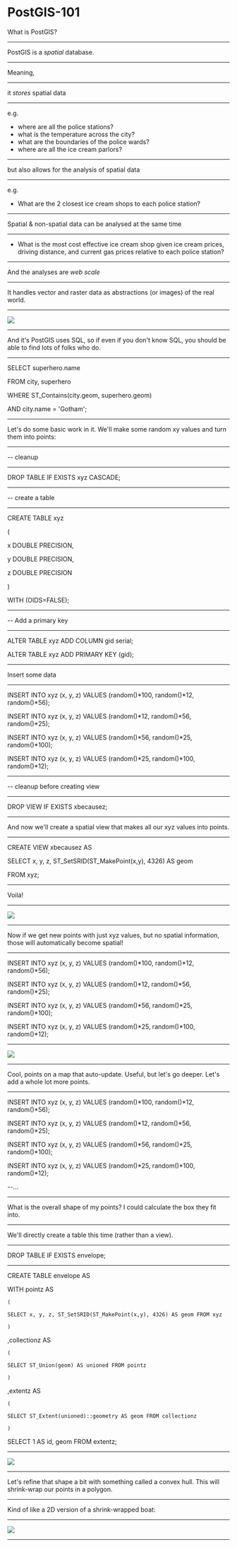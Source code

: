 PostGIS-101
===========

What is PostGIS?

---

PostGIS is a _spatial_ database.

---

Meaning,

---

it _stores_ spatial data

---

e.g.
* where are all the police stations?
* what is the temperature across the city?
* what are the boundaries of the police wards?
* where are all the ice cream parlors?

---

but also allows for the analysis of spatial data

---

e.g.
* What are the 2 closest ice cream shops to each police station?

---

Spatial & non-spatial data can be analysed at the same time

---

* What is the most cost effective ice cream shop given ice cream prices, driving distance, and current gas prices relative to each police station?

---

And the analyses are _web scale_

---

It handles vector and raster data as abstractions (or images) of the real world.

---

![](https://raw.githubusercontent.com/maptime/postgis-101/opengeocle/img/mural_layers.png)

---

And it's PostGIS uses SQL, so if even if you don't know SQL, you should be able to find lots of folks who do.

---

SELECT superhero.name

FROM city, superhero

WHERE ST_Contains(city.geom, superhero.geom)

AND city.name = 'Gotham';

---

Let's do some basic work in it.  We'll make some random xy values and turn them into points:

---

-- cleanup

---

DROP TABLE IF EXISTS xyz CASCADE;

---

-- create a table

---

CREATE TABLE xyz

(

x DOUBLE PRECISION,

y DOUBLE PRECISION,

z DOUBLE PRECISION

)

WITH (OIDS=FALSE);

---

-- Add a primary key

---

ALTER TABLE xyz ADD COLUMN gid serial;

ALTER TABLE xyz ADD PRIMARY KEY (gid);

---

Insert some data

---

INSERT INTO xyz (x, y, z)
VALUES (random()*100, random()*12, random()*56);

INSERT INTO xyz (x, y, z)
VALUES (random()*12, random()*56, random()*25);

INSERT INTO xyz (x, y, z)
VALUES (random()*56, random()*25, random()*100);

INSERT INTO xyz (x, y, z)
VALUES (random()*25, random()*100, random()*12);

---

-- cleanup before creating view

---

DROP VIEW IF EXISTS xbecausez;

---

And now we'll create a spatial view that makes all our xyz values into points.

---

CREATE VIEW xbecausez AS

SELECT x, y, z, ST_SetSRID(ST_MakePoint(x,y), 4326) AS geom

FROM xyz;

---

Voila!

---

![](https://raw.githubusercontent.com/maptime/postgis-101/opengeocle/img/random_points.png)

---

Now if we get new points with just xyz values, but no spatial information, those will automatically become spatial!

---

INSERT INTO xyz (x, y, z)
VALUES (random()*100, random()*12, random()*56);

INSERT INTO xyz (x, y, z)
VALUES (random()*12, random()*56, random()*25);

INSERT INTO xyz (x, y, z)
VALUES (random()*56, random()*25, random()*100);

INSERT INTO xyz (x, y, z)
VALUES (random()*25, random()*100, random()*12);

---

![](https://raw.githubusercontent.com/maptime/postgis-101/opengeocle/img/moar_random_points.png)

---

Cool, points on a map that auto-update.  Useful, but let's go deeper.  Let's add a whole lot more points.

---


INSERT INTO xyz (x, y, z)
VALUES (random()*100, random()*12, random()*56);

INSERT INTO xyz (x, y, z)
VALUES (random()*12, random()*56, random()*25);

INSERT INTO xyz (x, y, z)
VALUES (random()*56, random()*25, random()*100);

INSERT INTO xyz (x, y, z)
VALUES (random()*25, random()*100, random()*12);

--...

---

What is the overall shape of my points? I could calculate the box they fit into.

---

We'll directly create a table this time (rather than a view).

---

DROP TABLE IF EXISTS envelope;

---

CREATE TABLE envelope AS

WITH pointz AS

	(

	SELECT x, y, z, ST_SetSRID(ST_MakePoint(x,y), 4326) AS geom FROM xyz

	)

,collectionz AS

	(

	SELECT ST_Union(geom) AS unioned FROM pointz

	)

,extentz AS

    (

    SELECT ST_Extent(unioned)::geometry AS geom FROM collectionz

	)
    
SELECT 1 AS id, geom FROM extentz;

---

![](https://raw.githubusercontent.com/maptime/postgis-101/opengeocle/img/envelope.png)

---

Let's refine that shape a bit with something called a convex hull.  This will shrink-wrap our points in a polygon.

---

Kind of like a 2D version of a shrink-wrapped boat:

---

![](http://liquidpowersports.com/wp-content/uploads/2011/11/boat-shrink-wrap.jpg)

---


